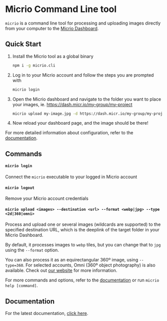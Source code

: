 # Micrio Command Line tool

`micrio` is a command line tool for processing and uploading images directly from your computer to the [Micrio Dashboard](https://micr.io).

## Quick Start

1. Install the Micrio tool as a global binary

	```bash
	npm i -g micrio.cli
	```

2. Log in to your Micrio account and follow the steps you are prompted with

	```bash
	micrio login
	```

3. Open the Micrio dashboard and navigate to the folder you want to place your images,
	ie. https://dash.micr.io/my-group/my-project

	```bash
	micrio upload my-image.jpg -d https://dash.micr.io/my-group/my-project
	```

4.  Now reload your dashboard page, and the image should be there!

For more detailed information about configuration, refer to the [documentation](https://doc.micr.io/dashboard/v3/cli-tool.html).

## Commands

#### `micrio login`

Connect the `micrio` executable to your logged in Micrio account

#### `micrio logout`

Remove your Micrio account credentials

#### `micrio upload <images> --destination <url> --format <webp|jpg> --type <2d|360|omni>`

Process and upload one or several images (wildcards are supported) to the specified destination URL, which is the deeplink of the target folder in your Micrio Dashboard.

By default, it processes images to `webp` tiles, but you can change that to `jpg` using the `--format` option.

You can also process it as an equirectangular 360º image, using `--type=360`. For selected accounts, Omni (360º object photography) is also available. Check out [our website](https://micr.io/) for more information.

For more commands and options, refer to the [documentation](https://doc.micr.io/dashboard/v3/cli-tool.html) or run `micrio help [command]`.

## Documentation

For the latest documentation, [click here](https://doc.micr.io/dashboard/v3/cli-tool.html).
